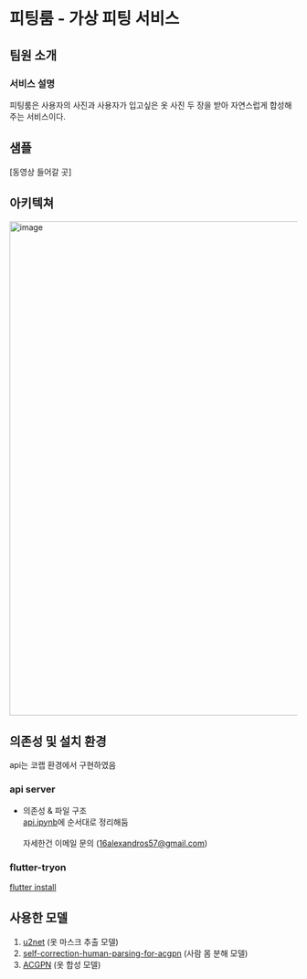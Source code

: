 # 피팅룸 - 가상 피팅 서비스

## 팀원 소개


### 서비스 설명

피팅룸은 사용자의 사진과 사용자가 입고싶은 옷 사진 두 장을 받아 자연스럽게 합성해주는 서비스이다.

## 샘플

[동영상 들어갈 곳]

## 아키텍쳐
<img width="866" alt="image" src="https://github.com/dlcodns/OSP_Prediction/assets/107831875/a5853e4d-c1d2-479b-8f44-07e9603389e6">


## 의존성 및 설치 환경

api는 코랩 환경에서 구현하였음

### api server
* 의존성 & 파일 구조<br/>
[api.ipynb](https://github.com/dlcodns/OSP_Prediction/blob/main/api/api.ipynb)에 순서대로 정리해둠<br/><br/>
자세한건 이메일 문의 (16alexandros57@gmail.com)<br/>

### flutter-tryon

[flutter install](https://docs.flutter.dev/get-started/install)

## 사용한 모델
1. [u2net](https://github.com/levindabhi/U-2-Net) (옷 마스크 추출 모델)
2. [self-correction-human-parsing-for-acgpn](https://github.com/levindabhi/Self-Correction-Human-Parsing-for-ACGPN) (사람 몸 분해 모델)
3. [ACGPN](https://github.com/switchablenorms/DeepFashion_Try_On) (옷 합성 모델)





